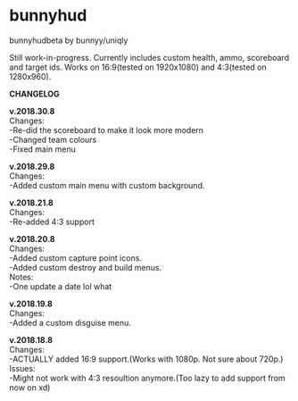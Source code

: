 # bunnyhud
bunnyhudbeta by bunnyy/uniqly

Still work-in-progress. Currently includes custom health, ammo, scoreboard and target ids.
Works on 16:9(tested on 1920x1080) and 4:3(tested on 1280x960).

**CHANGELOG**

**v.2018.30.8**  
Changes:  
-Re-did the scoreboard to make it look more modern  
-Changed team colours  
-Fixed main menu  

**v.2018.29.8**  
Changes:  
-Added custom main menu with custom background.  

**v.2018.21.8**  
Changes:  
-Re-added 4:3 support

**v.2018.20.8**  
Changes:  
-Added custom capture point icons.  
-Added custom destroy and build menus.  
Notes:  
-One update a date lol what

**v.2018.19.8**  
Changes:  
-Added a custom disguise menu.  

**v.2018.18.8**  
Changes:  
-ACTUALLY added 16:9 support.(Works with 1080p. Not sure about 720p.)  
Issues:  
-Might not work with 4:3 resoultion anymore.(Too lazy to add support from now on xd)
